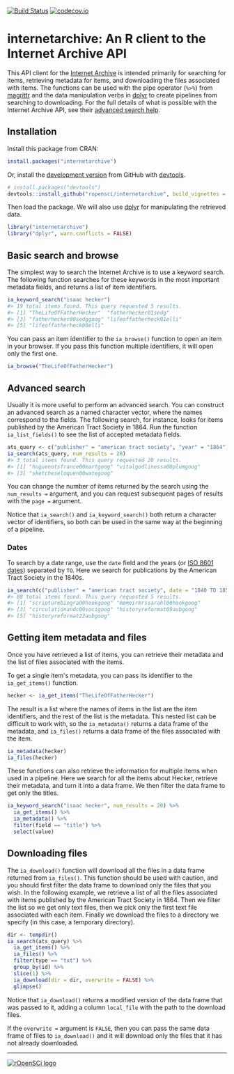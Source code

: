 <!-- README.md is generated from README.Rmd. Please edit that file -->
[![Build Status](https://travis-ci.org/ropensci/internetarchive.svg?branch=master)](https://travis-ci.org/ropensci/internetarchive)
[![codecov.io](https://codecov.io/github/ropensci/internetarchive/coverage.svg?branch=master)](https://codecov.io/github/ropensci/internetarchive?branch=master)

internetarchive: An R client to the Internet Archive API
========================================================

This API client for the [Internet Archive](https://archive.org/) is intended primarily for searching for items, retrieving metadata for items, and downloading the files associated with items. The functions can be used with the pipe operator (`%>%`) from [magrittr](https://github.com/smbache/magrittr) and the data manipulation verbs in [dplyr](https://github.com/hadley/dplyr) to create pipelines from searching to downloading. For the full details of what is possible with the Internet Archive API, see their [advanced search help](https://archive.org/advancedsearch.php).

Installation
------------

Install this package from CRAN:

``` r
install.packages("internetarchive")
```

Or, install the [development version](https://github.com/ropensci/internetarchive) from GitHub with [devtools](http://cran.rstudio.org/web/packages/devtools/).

``` r
# install.packages("devtools")
devtools::install_github("ropensci/internetarchive", build_vignettes = TRUE)
```

Then load the package. We will also use [dplyr](https://github.com/hadley/dplyr) for manipulating the retrieved data.

``` r
library("internetarchive")
library("dplyr", warn.conflicts = FALSE)
```

Basic search and browse
-----------------------

The simplest way to search the Internet Archive is to use a keyword search. The following function searches for these keywords in the most important metadata fields, and returns a list of item identifiers.

``` r
ia_keyword_search("isaac hecker")
#> 19 total items found. This query requested 5 results.
#> [1] "TheLifeOfFatherHecker"  "fatherhecker01sedg"    
#> [3] "fatherhecker00sedggoog" "lifeoffatherheck01elli"
#> [5] "lifeoffatherheck00elli"
```

You can pass an item identifier to the `ia_browse()` function to open an item in your browser. If you pass this function multiple identifiers, it will open only the first one.

``` r
ia_browse("TheLifeOfFatherHecker")
```

Advanced search
---------------

Usually it is more useful to perform an advanced search. You can construct an advanced search as a named character vector, where the names correspond to the fields. The following search, for instance, looks for items published by the American Tract Society in 1864. Run the function `ia_list_fields()` to see the list of accepted metadata fields.

``` r
ats_query <- c("publisher" = "american tract society", "year" = "1864")
ia_search(ats_query, num_results = 20)
#> 3 total items found. This query requested 20 results.
#> [1] "huguenotsfrance00martgoog" "vitalgodlinessa00plumgoog"
#> [3] "sketcheseloquen00wategoog"
```

You can change the number of items returned by the search using the `num_results =` argument, and you can request subsequent pages of results with the `page =` argument.

Notice that `ia_search()` and `ia_keyword_search()` both return a character vector of identifiers, so both can be used in the same way at the beginning of a pipeline.

### Dates

To search by a date range, use the `date` field and the years (or [ISO 8601 dates](http://en.wikipedia.org/wiki/ISO_8601)) separated by `TO`. Here we search for publications by the American Tract Society in the 1840s.

``` r
ia_search(c("publisher" = "american tract society", date = "1840 TO 1850"))
#> 88 total items found. This query requested 5 results.
#> [1] "scripturebiogra00hookgoog" "memoirmrssarahl00hookgoog"
#> [3] "circulationandc00socigoog" "historyreformat09aubgoog" 
#> [5] "historyreformat22aubgoog"
```

Getting item metadata and files
-------------------------------

Once you have retrieved a list of items, you can retrieve their metadata and the list of files associated with the items.

To get a single item's metadata, you can pass its identifier to the `ia_get_items()` function.

``` r
hecker <- ia_get_items("TheLifeOfFatherHecker")
```

The result is a list where the names of items in the list are the item identifiers, and the rest of the list is the metadata. This nested list can be difficult to work with, so the `ia_metadata()` returns a data frame of the metadata, and `ia_files()` returns a data frame of the files associated with the item.

``` r
ia_metadata(hecker)
ia_files(hecker)
```

These functions can also retrieve the information for multiple items when used in a pipeline. Here we search for all the items about Hecker, retrieve their metadata, and turn it into a data frame. We then filter the data frame to get only the titles.

``` r
ia_keyword_search("isaac hecker", num_results = 20) %>% 
  ia_get_items() %>% 
  ia_metadata() %>% 
  filter(field == "title") %>% 
  select(value)
```

Downloading files
-----------------

The `ia_download()` function will download all the files in a data frame returned from `ia_files()`. This function should be used with caution, and you should first filter the data frame to download only the files that you wish. In the following example, we retrieve a list of all the files associated with items published by the American Tract Society in 1864. Then we filter the list so we get only text files, then we pick only the first text file associated with each item. Finally we download the files to a directory we specify (in this case, a temporary directory).

``` r
dir <- tempdir()
ia_search(ats_query) %>% 
  ia_get_items() %>% 
  ia_files() %>% 
  filter(type == "txt") %>% 
  group_by(id) %>% 
  slice(1) %>% 
  ia_download(dir = dir, overwrite = FALSE) %>% 
  glimpse()
```

Notice that `ia_download()` returns a modified version of the data frame that was passed to it, adding a column `local_file` with the path to the download files.

If the `overwrite =` argument is `FALSE`, then you can pass the same data frame of files to `ia_download()` and it will download only the files that it has not already downloaded.

------------------------------------------------------------------------

[![rOpenSCi logo](http://ropensci.org/public_images/github_footer.png)](http://ropensci.org)
